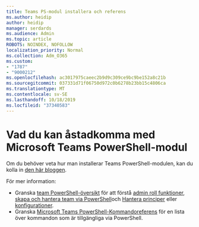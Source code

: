 ```yaml
---
title: Teams PS-modul installera och referens
ms.author: heidip
author: heidip
manager: serdards
ms.audience: Admin
ms.topic: article
ROBOTS: NOINDEX, NOFOLLOW
localization_priority: Normal
ms.collection: Adm_O365
ms.custom:
- "1787"
- "9000212"
ms.openlocfilehash: ac3017975caeec2b9d9c309ce9bc9be152a8c21b
ms.sourcegitcommit: 037331d71f06750d972c0b6278b23bb15c4806ca
ms.translationtype: MT
ms.contentlocale: sv-SE
ms.lasthandoff: 10/18/2019
ms.locfileid: "37340583"
---
```

# <a name="what-you-can-accomplish-with-microsoft-teams-powershell-module"></a>Vad du kan åstadkomma med Microsoft Teams PowerShell-modul

Om du behöver veta hur man installerar Teams PowerShell-modulen, kan du kolla in [den här bloggen](https://blogs.technet.microsoft.com/skypehybridguy/2017/11/07/microsoft-teams-powershell-support/).

För mer information:

- Granska [team PowerShell-översikt](https://docs.microsoft.com/MicrosoftTeams/teams-powershell-overview) för att förstå [admin roll funktioner](https://docs.microsoft.com/MicrosoftTeams/using-admin-roles), [skapa och hantera team via PowerShell](https://docs.microsoft.com/MicrosoftTeams/teams-powershell-overview#creating-and-managing-teams-via-powershell)och [Hantera principer](https://docs.microsoft.com/MicrosoftTeams/teams-powershell-overview#managing-policies-via-powershell) eller [konfigurationer](https://docs.microsoft.com/MicrosoftTeams/teams-powershell-overview#managing-configurations-via-powershell). 
- Granska [Microsoft Teams PowerShell-Kommandoreferens](https://docs.microsoft.com/powershell/module/teams/?view=teams-ps) för en lista över kommandon som är tillgängliga via PowerShell. 
